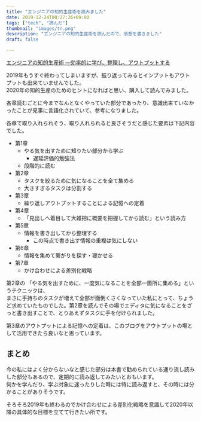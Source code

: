 ```yaml
---
title: "エンジニアの知的生産術を読みました"
date: 2019-12-24T00:27:26+09:00
tags: ["tech", "読んだ"]
thumbnail: "images/tn.png"
description: "エンジニアの知的生産術を読んだので、感想を書きました"
draft: false

---
```


[エンジニアの知的生産術 ―効率的に学び、整理し、アウトプットする](https://amzn.to/2s5ccrz)

2019年もうすぐ終わってしまいますが、振り返ってみるとインプットもアウトプットも出来ていませんでした。  
2020年の知的生産のためのヒントになればと思い、購入して読んでみました。

各章読むごとに今までなんとなくやっていた部分であったり、意識出来ていなかったことが見事に言語化されていて、参考になりました。  

各章で取り入れられそう、取り入れられると良さそうだと感じた要素は下記内容でした。

- 第1章
    - やる気を出すために知りたい部分から学ぶ
        - 遅延評価的勉強法
    - 段階的に読む
- 第2章
    - タスクを絞るために気になることを全て集める
    - 大きすぎるタスクは分割する
- 第3章
    - 繰り返しアウトプットすることによる記憶への定着
- 第4章
    - 「見出しへ着目して大雑把に概要を把握してから読む」という読み方
- 第5章
    - 情報を書き出してから整理する
        - この時点で書き出す情報の重複は気にしない
- 第6章
    - 情報を集めて繋がりを探す・寝かせる
- 第7章
    - かけ合わせによる差別化戦略

第2章の 「やる気を出すために、一度気になることを全部一箇所に集める」というテクニックは、  
まさに手持ちのタスクが増えて全部が面倒くさくなっていた私にとって、ちょうど求めていたものでした。第2章を読んでその場でエディタに気になることをざっと書き出すことで、とりあえずタスクに手を付けられました。  

第3章のアウトプットによる記憶への定着は、このブログをアウトプットの場として活用できたら良いなと思っています。

## まとめ

今の私にはよく分からないなと感じた部分は本書で勧められている通り流し読みした部分もあるので、定期的に読み返してみたいとおもいます。  
何かを学んだり、学ぶ対象に迷ったりした時には特に読み返すと、その時には分かることがありそうです。

そろそろ2019年も終わるのでかけ合わせによる差別化戦略を意識して2020年以降の具体的な目標を立てて行きたい所です。

